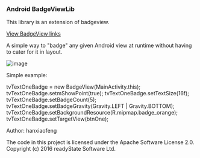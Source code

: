 <h3>Android BadgeViewLib</h3>

This library is an extension of badgeview.

<a href="https://github.com/jgilfelt/android-viewbadger">View BadgeView links</a>

A simple way to "badge" any given Android view at runtime without having to cater for it in layout.

![image](BadgeViewLib/app/src/main/res/drawable/device-2016-07-14-210846.png)

Simple example:

tvTextOneBadge = new BadgeView(MainActivity.this);
tvTextOneBadge.setmShowPoint(true);
tvTextOneBadge.setTextSize(16f);
tvTextOneBadge.setBadgeCount(5);
tvTextOneBadge.setBadgeGravity(Gravity.LEFT | Gravity.BOTTOM);
tvTextOneBadge.setBackgroundResource(R.mipmap.badge_orange);
tvTextOneBadge.setTargetView(btnOne);

Author: hanxiaofeng

The code in this project is licensed under the Apache Software License 2.0. 
Copyright (c) 2016 readyState Software Ltd.
